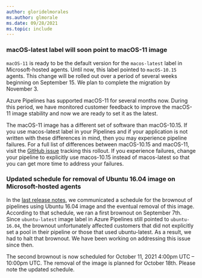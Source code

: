 ```yaml
---
author: gloridelmorales
ms.author: glmorale
ms.date: 09/28/2021
ms.topic: include
---
```


### macOS-latest label will soon point to macOS-11 image

`macOS-11` is ready to be the default version for the `macos-latest` label in Microsoft-hosted agents. Until now, this label pointed to `macOS-10.15` agents. This change will be rolled out over a period of several weeks beginning on September 15. We plan to complete the migration by November 3.

Azure Pipelines has supported macOS-11 for several months now. During this period, we have monitored customer feedback to improve the macOS-11 image stability and now we are ready to set it as the latest.

The macOS-11 image has a different set of software than macOS-10.15. If you use macos-latest label in your Pipelines and if your application is not written with these differences in mind, then you may experience pipeline failures. For a full list of differences between macOS-10.15 and macOS-11, visit the [GitHub issue](https://github.com/actions/virtual-environments/issues/4060) tracking this rollout. If you experience failures, change your pipeline to explicitly use macos-10.15 instead of macos-latest so that you can get more time to address your failures.

### Updated schedule for removal of Ubuntu 16.04 image on Microsoft-hosted agents

In the [last release notes](/azure/devops/release-notes/2021/sprint-192-update#removal-of-ubuntu-1604-image-on-microsoft-hosted-agents), we communicated a schedule for the brownout of pipelines using Ubuntu 16.04 image and the eventual removal of this image. According to that schedule, we ran a first brownout on September 7th. Since `ubuntu-latest` image label in Azure Pipelines still pointed to `ubuntu-16.04`, the brownout unfortunately affected customers that did not explicitly set a pool in their pipeline or those that used ubuntu-latest. As a result, we had to halt that brownout. We have been working on addressing this issue since then.

The second brownout is now scheduled for October 11, 2021 4:00pm UTC – 10:00pm UTC. The removal of the image is planned for October 18th. Please note the updated schedule.